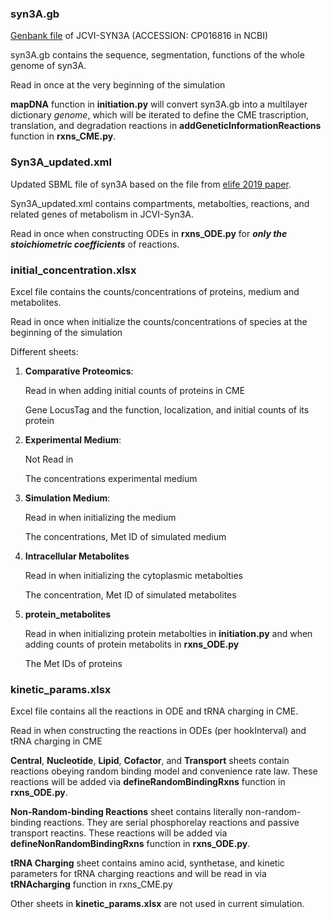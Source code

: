 ### syn3A.gb

[Genbank file](https://www.ncbi.nlm.nih.gov/nuccore/CP016816) of JCVI-SYN3A (ACCESSION: CP016816 in NCBI)

syn3A.gb contains the sequence, segmentation, functions of the whole genome of syn3A.

Read in once at the very beginning of the simulation

**mapDNA** function in **initiation.py** will convert syn3A.gb into a multilayer dictionary *genome*, which will be iterated to define the CME trascription, translation, and degradation reactions in **addGeneticInformationReactions** function in **rxns_CME.py**.

### Syn3A_updated.xml

Updated SBML file of syn3A based on the file from [elife 2019 paper](https://elifesciences.org/articles/36842).

Syn3A_updated.xml contains compartments, metabolties, reactions, and related genes of metabolism in JCVI-Syn3A.

Read in once when constructing ODEs in **rxns_ODE.py** for ***only the stoichiometric coefficients*** of reactions.

### initial_concentration.xlsx

Excel file contains the counts/concentrations of proteins, medium and metabolites.

Read in once when initialize the counts/concentrations of species at the beginning of the simulation 

Different sheets:

1) **Comparative Proteomics**: 

    Read in when adding initial counts of proteins in CME

    Gene LocusTag and the function, localization, and initial counts of its protein

2) **Experimental Medium**:

    Not Read in

    The concentrations experimental medium

3) **Simulation Medium**:

    Read in when initializing the medium

    The concentrations, Met ID of simulated medium

4) **Intracellular Metabolites**

    Read in when initializing the cytoplasmic metabolties

    The concentration, Met ID of simulated metabolites

5) **protein_metabolites**

    Read in when initializing protein metabolties in **initiation.py** and when adding counts of protein metabolits in **rxns_ODE.py**

    The Met IDs of proteins

### kinetic_params.xlsx

Excel file contains all the reactions in ODE and tRNA charging in CME.

Read in when constructing the reactions in ODEs (per hookInterval) and tRNA charging in CME

**Central**, **Nucleotide**, **Lipid**, **Cofactor**, and **Transport** sheets contain reactions obeying random binding model and convenience rate law. These reactions will be added via **defineRandomBindingRxns** function in **rxns_ODE.py**.

**Non-Random-binding Reactions** sheet contains literally non-random-binding reactions. They are serial phosphorelay reactions and passive transport reactins. These reactions will be added via **defineNonRandomBindingRxns** function in **rxns_ODE.py**.

**tRNA Charging** sheet contains amino acid, synthetase, and kinetic parameters for tRNA charging reactions and will be read in via **tRNAcharging** function in rxns_CME.py

Other sheets in **kinetic_params.xlsx** are not used in current simulation.

